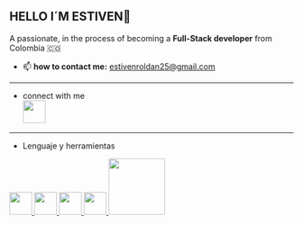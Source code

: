 ## HELLO I´M ESTIVEN👋
A passionate, in the process of becoming a **Full-Stack developer** from Colombia 🇨🇴

- 📫 **how to contact me:** estivenroldan25@gmail.com
---
- connect with me <br>
[<img src="https://img.icons8.com/?size=100&id=tvG-nQ3s2hZL&format=png&color=000000 " width="40"/>](https://www.linkedin.com/in/estiven-roldan-3b7062354)
---
- Lenguaje y herramientas
<p>
  <a href="https://lenguajehtml.com/">
      <img src="https://cdn.jsdelivr.net/gh/devicons/devicon/icons/html5/html5-original.svg" width="40" />
  </a>
  <a href="https://lenguajecss.com/css/introduccion/que-es-css/">
      <img src="https://cdn.jsdelivr.net/gh/devicons/devicon/icons/css3/css3-original.svg" width="40" />
  </a> 
  <a href="https://www.python.org/" >
     <img src="https://cdn.jsdelivr.net/gh/devicons/devicon/icons/python/python-original.svg" width="40" />
  </a>
  <a href="https://sass-lang.com/" >
     <img src="https://cdn.jsdelivr.net/gh/devicons/devicon/icons/sass/sass-original.svg" width="40"/>
  </a>
  <a href="https://fastapi.tiangolo.com/">
      <img src="https://fastapi.tiangolo.com/img/logo-margin/logo-teal.png" width="100"/>
  </a>
</p>
<!--
**EstivenR25/EstivenR25** is a ✨ _special_ ✨ repository because its `README.md` (this file) appears on your GitHub profile.

Here are some ideas to get you started:

- 🔭 I’m currently working on ...
- 🌱 I’m currently learning ...
- 👯 I’m looking to collaborate on ...
- 🤔 I’m looking for help with ...
- 💬 Ask me about ...
- 📫 How to reach me: ...
- 😄 Pronouns: ...
- ⚡ Fun fact: ...
-->
